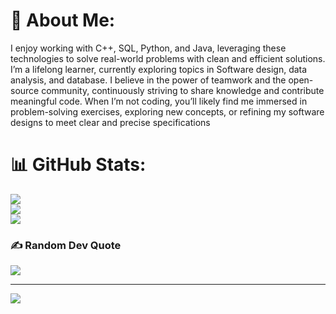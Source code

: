 # 💫 About Me:
I enjoy working with C++, SQL, Python, and Java, leveraging these technologies to solve real-world problems with clean and efficient solutions. I’m a lifelong learner, currently exploring topics in Software design, data analysis, and database. I believe in the power of teamwork and the open-source community, continuously striving to share knowledge and contribute meaningful code. When I’m not coding, you’ll likely find me immersed in problem-solving exercises, exploring new concepts, or refining my software designs to meet clear and precise specifications

# 📊 GitHub Stats:
![](https://github-readme-stats.vercel.app/api?username=kingsleyob&theme=dark&hide_border=false&include_all_commits=false&count_private=false)<br/>
![](https://github-readme-streak-stats.herokuapp.com/?user=kingsleyob&theme=dark&hide_border=false)<br/>
![](https://github-readme-stats.vercel.app/api/top-langs/?username=kingsleyob&theme=dark&hide_border=false&include_all_commits=false&count_private=false&layout=compact)

### ✍️ Random Dev Quote
![](https://quotes-github-readme.vercel.app/api?type=horizontal&theme=radical)

---
[![](https://visitcount.itsvg.in/api?id=kingsleyob&icon=0&color=0)](https://visitcount.itsvg.in)

<!-- Proudly created with GPRM ( https://gprm.itsvg.in ) -->
